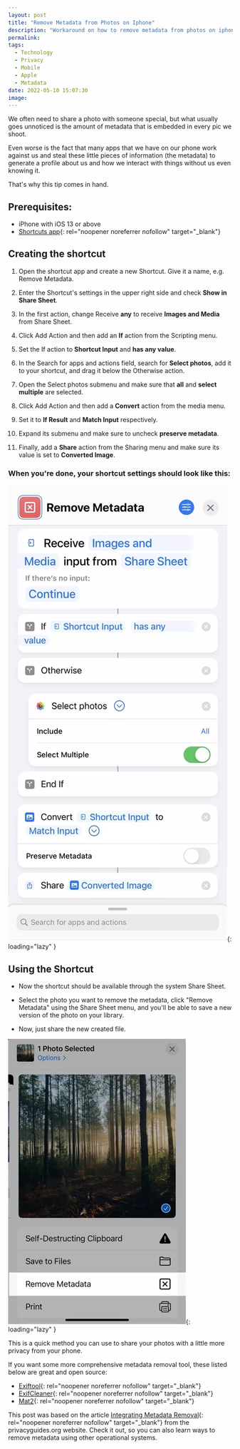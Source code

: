 ```yaml
---
layout: post
title: "Remove Metadata from Photos on Iphone"
description: "Workaround on how to remove metadata from photos on iphone"
permalink: 
tags:
  - Technology
  - Privacy
  - Mobile
  - Apple
  - Metadata
date: 2022-05-10 15:07:30
image:
---
```



We often need to share a photo with someone special, but what usually goes unnoticed is the amount of metadata that is embedded in every pic we shoot.

Even worse is the fact that many apps that we have on our phone work against us and steal these little pieces of information (the metadata) to generate a profile about us and how we interact with things without us even knowing it.

That's why this tip comes in hand.

## Prerequisites:

* iPhone with iOS 13 or above
* [Shortcuts app](https://apps.apple.com/us/app/shortcuts/id915249334){: rel="noopener noreferrer nofollow" target="_blank"}

## Creating the shortcut

1. Open the shortcut app and create a new Shortcut. Give it a name, e.g. Remove Metadata.

2. Enter the Shortcut's settings in the upper right side and check **Show in Share Sheet**.

3. In the first action, change Receive **any** to receive **Images and Media** from Share Sheet.

4. Click Add Action and then add an **If** action from the Scripting menu.

5. Set the If action to **Shortcut Input** and **has any value**.

6. In the Search for apps and actions field, search for **Select photos**, add it to your shortcut, and drag it below the Otherwise action.

7. Open the Select photos submenu and make sure that **all** and **select multiple** are selected. 

8. Click Add Action and then add a **Convert** action from the media menu.

9. Set it to **If Result** and **Match Input** respectively.

10. Expand its submenu and make sure to uncheck **preserve metadata**.

11. Finally, add a **Share** action from the Sharing menu and make sure its value is set to **Converted Image**.

### When you're done, your shortcut settings should look like this:

![Shortcut settings](/assets/images/general/FDFF0A0A-EEF5-408C-A766-80B2547B7A57.webp){: loading="lazy" }

## Using the Shortcut

* Now the shortcut should be available through the system Share Sheet.

* Select the photo you want to remove the metadata, click "Remove Metadata" using the Share Sheet menu, and you'll be able to save a new version of the photo on your library.

* Now, just share the new created file.

![Sharing an image removing metadata](/assets/images/general/F5FEFED3-595F-47A5-A222-6698067B29EE.webp){: loading="lazy" }

This is a quick method you can use to share your photos with a little more privacy from your phone.

If you want some more comprehensive metadata removal tool, these listed below are great and open source:

* [Exiftool](https://exiftool.org){: rel="noopener noreferrer nofollow" target="_blank"}
* [ExifCleaner](https://exifcleaner.com/){: rel="noopener noreferrer nofollow" target="_blank"}
* [Mat2](https://0xacab.org/jvoisin/mat2){: rel="noopener noreferrer nofollow" target="_blank"}

This post was based on the article [Integrating Metadata Removal](https://www.privacyguides.org/setup/integrating-metadata-removal/){: rel="noopener noreferrer nofollow" target="_blank"} from the privacyguides.org website. Check it out, so you can also learn ways to remove metadata using other operational systems.
